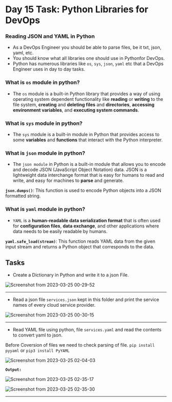 # Day 15 Task: Python Libraries for DevOps

### Reading JSON and YAML in Python

- As a DevOps Engineer you should be able to parse files, be it txt, json, yaml, etc. 
- You should know what all libraries one should use in Pythonfor DevOps.
- Python has numerous libraries like `os`, `sys`, `json`, `yaml` etc that a DevOps Engineer uses in day to day tasks.

### What is `os` module in python?
- The `os` module is a built-in Python library that provides a way of using operating system dependent functionality like **reading** or **writing** to the file system,
**creating** and **deleting files** and **directories**, **accessing environment variables**, and **executing system commands**.

### What is `sys` module in python?
- The `sys` module is a built-in module in Python that provides access to some **variables** and **functions** that interact with the Python interpreter.

### What is `json` module in python?
- The `json module` in Python is a built-in module that allows you to encode and decode JSON (JavaScript Object Notation) data. JSON is a lightweight data interchange format that is easy for humans to read and write, and easy for machines to **parse** and generate.

**`json.dumps()`**: This function is used to encode Python objects into a JSON formatted string.

### What is `yaml` module in python?
- `YAML` is a **human-readable data serialization format** that is often used for **configuration files**, **data exchange**, and other applications where data needs to be easily readable by humans.

**`yaml.safe_load(stream)`**: This function reads YAML data from the given input stream and returns a Python object that corresponds to the data.

## Tasks

- Create a Dictionary in Python and write it to a json File.

![Screenshot from 2023-03-25 00-29-52](https://user-images.githubusercontent.com/76991475/227637187-4adbd366-58d0-4ae4-9398-571ed8379e3d.png)

---
- Read a json file `services.json` kept in this folder and print the service names of every cloud service provider.

![Screenshot from 2023-03-25 00-30-15](https://user-images.githubusercontent.com/76991475/227637203-9bad5cad-dda8-477e-834f-1d645883fbd7.png)

---
- Read YAML file using python, file `services.yaml` and read the contents to convert yaml to json.

Before Coversion of files we need to check parsing of file.
```pip install pyyaml```
          or
```pip3 install PyYAML```

![Screenshot from 2023-03-25 02-04-03](https://user-images.githubusercontent.com/76991475/227637218-931a1ee3-eecc-4fd0-ba5f-11cfa445c1cf.png)

**`Output:`**

![Screenshot from 2023-03-25 02-35-17](https://user-images.githubusercontent.com/76991475/227641261-07f4fa8b-6f25-424b-9dca-cdfac22a9e98.png)

![Screenshot from 2023-03-25 02-35-30](https://user-images.githubusercontent.com/76991475/227641296-4cd6a041-5f65-404a-b69d-79f8a044eea1.png)

---

